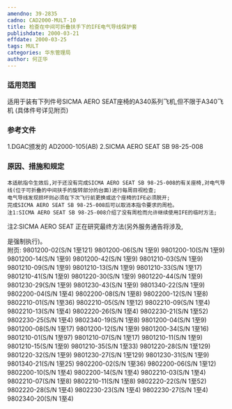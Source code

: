 ```yaml
---
amendno: 39-2835  
cadno: CAD2000-MULT-10  
title: 检查在中间可折叠扶手下的IFE电气导线保护套  
publishdate: 2000-03-21  
effdate: 2000-03-25  
tags: MULT  
categories: 华东管理局  
author: 何正华  
---
```

  
### 适用范围  
适用于装有下列件号SICMA AERO SEAT座椅的A340系列飞机,但不限于A340飞机 (具体件号详见附页)  
  
<!--more-->  
### 参考文件  
1.DGAC颁发的 AD2000-105(AB) 2.SICMA AERO SEAT SB 98-25-008  
  
### 原因、措施和规定  
    本适航指令生效后,对于还没有完成SICMA AERO SEAT SB 98-25-008的有关座椅,对电气导线(位于可折叠的中间扶手的旋转部分的台面)进行每周目视检查;  
    电气导线发现损坏则必须在下次飞行前更换或这个座椅的IFE必须脱开;  
    完成SICMA AERO SEAT SB 98-25-008后可以取消本指令要求的周检。  
    注1:SICMA AERO SEAT SB 98-25-008介绍了没有周检而允许继续使用IFE的临时方法;  
注2:SICMA AERO SEAT 正在研究最终方法(另外服务通告将涉及,  
      
是强制执行)。  
    附页: 9801200-02(S/N 1至121) 9801200-06(S/N 1至9) 9801200-10(S/N 1至9) 9801200-14(S/N 1至9) 9801200-42(S/N 1至9) 9801210-03(S/N 1至9) 9801210-09(S/N 1至9) 9801210-13(S/N 1至9) 9801210-33(S/N 1至17) 9801210-41(S/N 1至9) 9801220-30(S/N 1至9) 9801220-44(S/N 1至9) 9801230-29(S/N 1至9) 9801230-43(S/N 1至9) 9801340-22(S/N 1至9) 9802200-04(S/N 1至4) 9802200-08(S/N 1至8) 9802200-12(S/N 1至8) 9802210-01(S/N 1至36) 9802210-05(S/N 1至12) 9802210-09(S/N 1至4) 9802210-13(S/N 1至4) 9802220-26(S/N 1至4) 9802230-21(S/N 1至52) 9802230-25(S/N 1至4) 9802340-19(S/N 1至8) 9801200-04(S/N 1至9) 9801200-08(S/N 1至17) 9801200-12(S/N 1至9) 9801200-34(S/N 1至16) 9801210-01(S/N 1至97) 9801210-07(S/N 1至17) 9801210-11(S/N 1至9) 9801210-15(S/N 1至9) 9801210-35(S/N 1至33) 9801220-28(S/N 1至129) 9801220-32(S/N 1至9) 9801230-27(S/N 1至129) 9801230-31(S/N 1至9) 9801340-21(S/N 1至25) 9802200-02(S/N 1至36) 9802200-06(S/N 1至12) 9802200-10(S/N 1至4) 9802200-14(S/N 1至4) 9802210-03(S/N 1至4) 9802210-07(S/N 1至8) 9802210-11(S/N 1至8) 9802220-22(S/N 1至52) 9802220-28(S/N 1至4) 9802230-23(S/N 1至4) 9802230-27(S/N 1至4) 9802340-20(S/N 1至4)  
  
